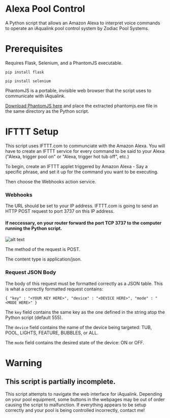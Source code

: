 # Alexa Pool Control

A Python script that allows an Amazon Alexa to interpret voice commands to operate an iAqualink pool control system by Zodiac Pool Systems.

# Prerequisites

Requires Flask, Selenium, and a PhantomJS executable.

`pip install flask`

`pip install selenium`

PhantomJS is a portable, invisible web browser that the script uses to communicate with iAqualink.

[Download PhantomJS here](http://phantomjs.org/download.html) and place the extracted phantomjs.exe file in the same directory as the Python script.

# IFTTT Setup

This script uses IFTTT.com to communciate with the Amazon Alexa. You will have to create an IFTTT service for every command to be said to your Alexa ("Alexa, trigger pool on" or "Alexa, trigger hot tub off", etc.)

To begin, create an IFTTT applet triggered by Amazon Alexa - Say a specific phrase, and set it up for the command you want to be executing.

Then choose the Webhooks action service. 

### Webhooks 

The URL should be set to your IP address. IFTTT.com is going to send an HTTP POST request to port 3737 on this IP address.

#### If neccessary, on your router forward the port TCP 3737 to the computer running the Python script.

![alt text](http://i.imgur.com/v0o4PFB.png "IFTTT Webhooks service details")

The method of the request is POST.

The content type is application/json.

### Request JSON Body

The body of this request must be formatted correctly as a JSON table. This is what a correctly formatted request contains:

`{ "key" : "<YOUR KEY HERE>", "device" : "<DEVICE HERE>", "mode" : "<MODE HERE>" }`

The `key` field contains the same key as the one defined in the string atop the Python script (default 555).

The `device` field contains the name of the device being targeted: TUB, POOL, LIGHTS, FEATURE, BUBBLES, or ALL.

The `mode` field contains the desired state of the device: ON or OFF.

# Warning

## This script is partially incomplete.

This script attempts to navigate the web interface for iAqualink. Depending on your pool equipment, some buttons in the webpages may be out of order causing the script to malfunction. 
If everything appears to be setup correctly and your pool is being controlled incorrectly, contact me!


